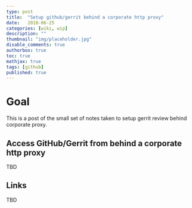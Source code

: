 ```yaml
---
type: post
title:  "Setup github/gerrit behind a corporate http proxy"
date:   2018-06-25
categories: [wiki, wip]
description: ""
thumbnail: "img/placeholder.jpg"
disable_comments: true
authorbox: true
toc: true
mathjax: true
tags: [github]
published: true
---
```


# Goal

This is a post of the small set of notes taken to setup gerrit review behind corporate proxy.

## Access GitHub/Gerrit from behind a corporate http proxy

TBD

## Links

TBD


